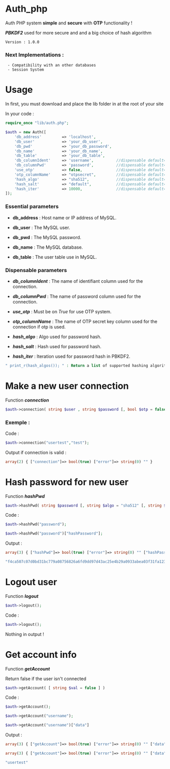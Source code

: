 # Auth_php
Auth PHP system **simple** and **secure** with **OTP** functionality !

***PBKDF2*** used for more secure and and a big choice of hash algorithm

    Version : 1.0.0

### Next Implementations :
     - Compatibility with an other databases
     - Session System

# Usage
In first, you must download and place the lib folder in at the root of your site

In your code :
```php
require_once "lib/auth.php";

$auth = new Auth([
    'db_address'         => 'localhost',
    'db_user'            => 'your_db_user',
    'db_pwd'             => 'your_db_password',
    'db_name'            => 'your_db_name',
    'db_table'           => 'your_db_table',
    'db_columnIdent'     => 'username',          //dispensable default=username
    'db_columnPwd'       => 'password',          //dispensable default=password
    'use_otp'            => false,               //dispensable default=false
    'otp_columnName'     => "otpsecret",         //dispensable default=otpsecret
    'hash_algo'          => "sha512",            //dispensable default=sha512
    'hash_salt'          => "default",           //dispensable default=default
    'hash_iter'          => 10000,               //dispensable default=10000
]);
```

### __Essential parameters__
* **db_address** : Host name or IP address of MySQL.

* **db_user** : The MySQL user.

* **db_pwd** : The MySQL password.

* **db_name** : The MySQL database.

* **db_table** : The user table use in MySQL.



### __Dispensable parameters__
* ***db_columnIdent*** : The name of identifiant column used for the connection.

* ***db_columnPwd*** : The name of password column used for the connection.

* ***use_otp*** : Must be on *True* for use OTP system.

* ***otp_columnName*** : The name of OTP secret key column used for the connection if otp is used.

* ***hash_algo*** : Algo used for password hash.

* ***hash_salt*** : Hash used for password hash.

* ***hash_iter*** : Iteration used for password hash in PBKDF2.

```php
" print_r(hash_algos()); " : Return a list of supported hashing algorithms who can be used here
```

# Make a new user connection
Function ***connection***
```php
$auth->connection( string $user , string $password [, bool $otp = false [, string $hash = null [, int $iter = null [, bool $booldel = false ]]]] )
```
### Exemple :
Code :
```php
$auth->connection("usertest","test");
```
Output if connection is valid :
```php
array(2) { ["connection"]=> bool(true) ["error"]=> string(0) "" } 
```

# Hash password for new user
Function ***hashPwd***
```php
$auth->hashPwd( string $password [, string $algo = "sha512" [, string $salt = "" [, int $iter = null]]] )
```
Code :
```php
$auth->hashPwd("password");

$auth->hashPwd("password")["hashPassword"];
```
Output :
```php
array(3) { ["hashPwd"]=> bool(true) ["error"]=> string(0) "" ["hashPassword"]=> string(128) "f4ca507c07d0bd31bc779a08756826a6fd9dd97d43ac25e4b29a0933abea03f31fa1234792ff981f335ba91b0ab40e32643c5cc0dbd343ed6b1c61f1ee6ad559" } 

"f4ca507c07d0bd31bc779a08756826a6fd9dd97d43ac25e4b29a0933abea03f31fa1234792ff981f335ba91b0ab40e32643c5cc0dbd343ed6b1c61f1ee6ad559" 
```

# Logout user
Function ***logout***
```php
$auth->logout();
```
Code :
```php
$auth->logout();
```
Nothing in output !

# Get account info
Function ***getAccount***

Return false if the user isn't connected
```php
$auth->getAccount( [ string $val = false ] )
```
Code :
```php
$auth->getAccount();

$auth->getAccount("username");

$auth->getAccount("username")["data"]
```
Output :
```php
array(3) { ["getAccount"]=> bool(true) ["error"]=> string(0) "" ["data"]=> array(6) { ["id"]=> string(1) "2" [0]=> string(1) "2" ["username"]=> string(12) "usertest" [1]=> string(12) "usertest" ["password"]=> string(128) "4048941cb4d076df00db7466c8762ac127bfa33cce22f05889ee2361d5b292b07d6296e770c15a258e88057379907db4399e0da5e5204686bd72390476ed4365" [2]=> string(128) "4048941cb4d076df00db7466c8762ac127bfa33cce22f05889ee2361d5b292b07d6296e770c15a258e88057379907db4399e0da5e5204686bd72390476ed4365" } } 

array(3) { ["getAccount"]=> bool(true) ["error"]=> string(0) "" ["data"]=> string(12) "usertest" } 

"usertest"
```
